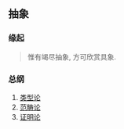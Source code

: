 ## 抽象
### 缘起
> 惟有竭尽抽象, 方可欣赏具象. 

### 总纲
1. [类型论](./Type/index.md)
2. [范畴论](./Category/index.md)
3. [证明论](./Proof/index.md)
